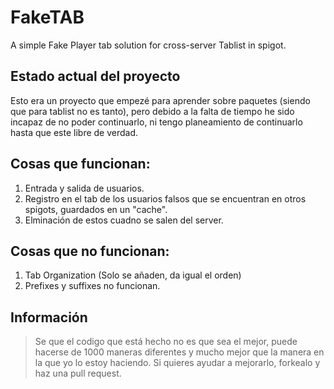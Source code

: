 # FakeTAB
A simple Fake Player tab solution for cross-server Tablist in spigot.

## Estado actual del proyecto
Esto era un proyecto que empezé para aprender sobre paquetes (siendo que para tablist no es tanto), pero debido a la falta de tiempo he sido incapaz de no poder continuarlo, ni tengo planeamiento de continuarlo hasta que este libre de verdad.

## Cosas que funcionan:
1. Entrada y salida de usuarios.
2. Registro en el tab de los usuarios falsos que se encuentran en otros spigots, guardados en un "cache".
3. Elminación de estos cuadno se salen del server. 

## Cosas que no funcionan:
1. Tab Organization (Solo se añaden, da igual el orden)
2. Prefixes y suffixes no funcionan.

## Información
> Se que el codigo que está hecho no es que sea el mejor, puede hacerse de 1000 maneras diferentes y mucho mejor que la manera en la que yo lo estoy haciendo. Si quieres ayudar a mejorarlo, forkealo y haz una pull request.
